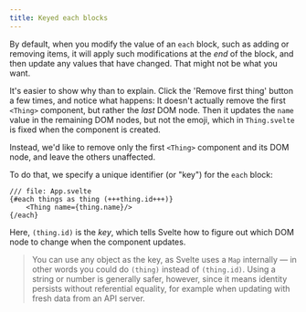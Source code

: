```yaml
---
title: Keyed each blocks
---
```


By default, when you modify the value of an `each` block, such as adding or removing items, it will apply such modifications at the _end_ of the block, and then update any values that have changed. That might not be what you want.

It's easier to show why than to explain. Click the 'Remove first thing' button a few times, and notice what happens: It doesn't actually remove the first `<Thing>` component, but rather the _last_ DOM node. Then it updates the `name` value in the remaining DOM nodes, but not the emoji, which in `Thing.svelte` is fixed when the component is created.

Instead, we'd like to remove only the first `<Thing>` component and its DOM node, and leave the others unaffected.

To do that, we specify a unique identifier (or "key") for the `each` block:

```svelte
/// file: App.svelte
{#each things as thing (+++thing.id+++)}
	<Thing name={thing.name}/>
{/each}
```

Here, `(thing.id)` is the _key_, which tells Svelte how to figure out which DOM node to change when the component updates.

> You can use any object as the key, as Svelte uses a `Map` internally — in other words you could do `(thing)` instead of `(thing.id)`. Using a string or number is generally safer, however, since it means identity persists without referential equality, for example when updating with fresh data from an API server.
